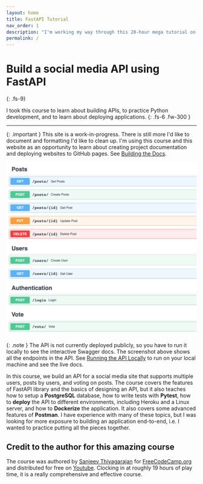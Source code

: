 ```yaml
---
layout: home
title: FastAPI Tutorial
nav_order: 1
description: "I'm working my way through this 20-hour mega tutorial on building an API"
permalink: /
---
```


# Build a social media API using FastAPI
{: .fs-9}

I took this course to learn about building APIs, to practice Python development, and to learn about deploying applications.
{: .fs-6 .fw-300 }

---

{: .important }
This site is a work-in-progress. There is still more I'd like to document and formatting I'd like to clean up. I'm using this course and this website as an opportunity to learn about creating project documentation and deploying websites to GitHub pages. See [Building the Docs](./building_to_docs.html).

![](./assets/images/swagger-docs.png)

{: .note }
The API is not currently deployed publicly, so you have to run it locally to see the interactive Swagger docs. The screenshot above shows all the endpoints in the API. See [Running the API Locally](./running_the_api) to run on your local machine and see the live docs.

In this course, we build an API for a social media site that supports multiple users, posts by users, and voting on posts. The course covers the features of FastAPI library and the basics of designing an API, but it also teaches how to setup a **PostgreSQL** database, how to write tests with **Pytest**, how to **deploy** the API to different environments, including Heroku and a Linux server, and how to **Dockerize** the application. It also covers some advanced features of **Postman**. I have experience with many of these topics, but I was looking for more exposure to building an application end-to-end, i.e. I wanted to practice putting all the pieces together.

## Credit to the author for this amazing course

The course was authored by [Sanjeev Thiyagarajan](https://github.com/Sanjeev-Thiyagarajan/) for [FreeCodeCamp.org](https://github.com/Sanjeev-Thiyagarajan/) and distributed for free on [Youtube](https://www.youtube.com/watch?v=0sOvCWFmrtA&t=43609s). Clocking in at roughly 19 hours of play time, it is a really comprehensive and effective course.